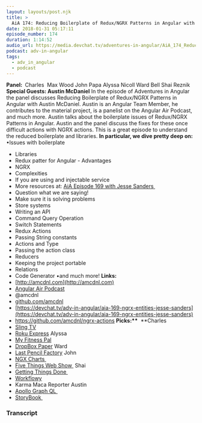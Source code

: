 ```yaml
---
layout: layouts/post.njk
title: >
  AiA 174: Reducing Boilerplate of Redux/NGRX Patterns in Angular with Austin McDaniel
date: 2018-01-31 05:17:11
episode_number: 174
duration: 1:14:52
audio_url: https://media.devchat.tv/adventures-in-angular/AiA_174_Reducing_Boilerplate_of_Redux_NGRX_Patterns_in_Angular_with_Austin_McDaniel.mp3
podcast: adv-in-angular
tags:
  - adv_in_angular
  - podcast
---
```


**Panel:&nbsp;** Charles &nbsp;Max Wood John Papa Alyssa Nicoll Ward Bell Shai Reznik **Special Guests: Austin McDaniel** In the episode of Adventures in Angular the panel discusses Reducing Boilerplate of Redux/NGRX Patterns in Angular with Austin McDaniel. Austin is an Angular Team Member, he contributes to the material project, is a panelist on the Angular Air Podcast, and much more. Austin talks about the boilerplate issues of Redux/NGRX Patterns in Angular. Austin and the panel discuss the fixes for these once difficult actions with NGRX actions. This is a great episode to understand the reduced boilerplate and libraries. **In particular, we dive pretty deep on:** •Issues with boilerplate

- Libraries
- Redux patter for Angular - Advantages
- NGRX
- Complexities
- If you are using and injectable service
- More resources at: [AiA Episode 169 with Jesse Sanders&nbsp;](https://devchat.tv/adv-in-angular/aia-169-ngrx-entities-jesse-sanders)
- Question what we are saying!
- Make sure it is solving problems
- Store systems
- Writing an API
- Command Query Operation
- Switch Statements
- Redux Actions
- Passing String constants
- Actions and Type
- Passing the action class
- Reducers
- Keeping the project portable
- Relations
- Code Generator
  •and much more! **Links: &nbsp;**
- [http://amcdnl.com](http://amcdnl.com)
- [Angular Air Podcast](https://angularair.com)
- @amcdnl
- [github.com/amcdnl](http://github.com/amcdnl)
- [https://devchat.tv/adv-in-angular/aia-169-ngrx-entities-jesse-sanders](https://devchat.tv/adv-in-angular/aia-169-ngrx-entities-jesse-sanders)
- https://github.com/amcdnl/ngrx-actions
  **Picks:\*\*** &nbsp;\*\*Charles
- [Sling TV](https://www.sling.com)
- [Roku Express](https://www.amazon.com/s/?ie=UTF8&keywords=roku+express+2017&tag=googhydr-20&index=aps&hvadid=224085350282&hvpos=1t3&hvnetw=g&hvrand=3924899451121389248&hvpone=&hvptwo=&hvqmt=b&hvdev=c&hvdvcmdl=&hvlocint=&hvlocphy=9028550&hvtargid=aud-397161105788:kwd-372220472105&ref=pd_sl_6rqw9dpzz1_b)
  Alyssa
- [My Fitness Pal](http://My%20Fitness%20Pal)
- [DropBox Paper](https://www.dropbox.com/paper)
  Ward
- [Last Pencil Factory](https://www.nytimes.com/2018/01/12/magazine/inside-one-of-americas-last-pencil-factories.html)
  John
- [NGX Charts&nbsp;](https://swimlane.github.io/ngx-charts/)
- [Five Things Web Show&nbsp;](https://channel9.msdn.com/Shows/5-Things)
  Shai
- [Getting Things Done&nbsp;](https://gettingthingsdone.com)
- [Workflowy](https://workflowy.com)
- Karma Maca Reporter
  Austin
- [Apollo Graph QL&nbsp;](http://Apollo%20Graph%20QL)
- [StoryBook&nbsp;](https://storybook.js.org)

### Transcript
